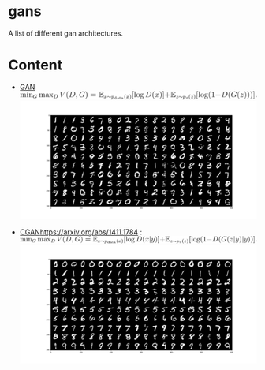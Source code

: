 # gans

A list of different gan architectures.

# Content

- [GAN](https://arxiv.org/abs/1406.2661) 
![](img/eq-gan.png)
![](img/gan.png)


- [CGAN]()https://arxiv.org/abs/1411.1784 : 
![](img/eq-cgan.png)
![](img/cgan.png)
